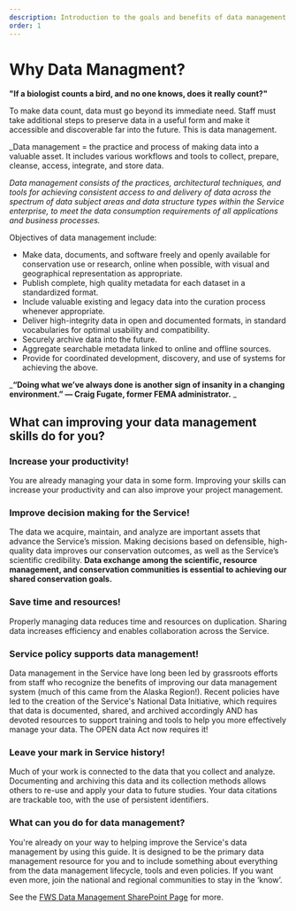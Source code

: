```yaml
---
description: Introduction to the goals and benefits of data management
order: 1
---
```


# Why Data Managment?

**"If a biologist counts a bird, and no one knows, does it really count?"**

To make data count, data must go beyond its immediate need. Staff must take additional steps to preserve data in a useful form and make it accessible and discoverable far into the future.  This is data management.

_Data management = the practice and process of making data into a valuable asset. It includes various workflows and tools to collect, prepare, cleanse, access, integrate, and store data.

_Data management consists of the practices, architectural techniques, and tools for achieving consistent access to and delivery of data across the spectrum of data subject areas and data structure types within the Service enterprise, to meet the data consumption requirements of all applications and business processes._

Objectives of data management include:

- Make data, documents, and software freely and openly available for conservation use or research, online when possible, with visual and geographical representation as appropriate.
- Publish complete, high quality metadata for each dataset in a standardized format.
- Include valuable existing and legacy data into the curation process whenever appropriate.
- Deliver high-integrity data in open and documented formats, in standard vocabularies for optimal usability and compatibility.
- Securely archive data into the future.
- Aggregate searchable metadata linked to online and offline sources.
- Provide for coordinated development, discovery, and use of systems for achieving the above.

_**“Doing what we’ve always done is another sign of insanity in a changing environment.” — Craig Fugate, former FEMA administrator.** _

## What can improving your data management skills do for you?  <a href="#what-can-improving-your-data-management-skills-do-for-you" id="what-can-improving-your-data-management-skills-do-for-you"></a>

### Increase your productivity!  <a href="#increase-your-productivity" id="increase-your-productivity"></a>

You are already managing your data in some form.  Improving your skills can increase your productivity and can also improve your project management.

### Improve decision making for the Service! <a href="#improve-decision-making-for-the-service" id="improve-decision-making-for-the-service"></a>

The data we acquire, maintain, and analyze are important assets that advance the Service’s mission. Making decisions based on defensible, high-quality data improves our conservation outcomes, as well as the Service’s scientific credibility.  **Data exchange among the scientific, resource management, and conservation communities is essential to achieving our shared conservation goals.**

### Save time and resources! <a href="#save-time-and-resources" id="save-time-and-resources"></a>

Properly managing data reduces time and resources on duplication.  Sharing data increases efficiency and enables collaboration across the Service.

### Service policy supports data management!  <a href="#service-policy-supports-data-management" id="service-policy-supports-data-management"></a>

Data management in the Service have long been led by grassroots efforts from staff who recognize the benefits of improving our data management system (much of this came from the Alaska Region!). Recent policies have led to the creation of the Service's National Data Initiative, which requires that data is documented, shared, and archived accordingly AND has devoted resources to support training and tools to help you more effectively manage your data.  The OPEN data Act now requires it!

### Leave your mark in Service history!

Much of your work is connected to the data that you collect and analyze.  Documenting and archiving this data and its collection methods allows others to re-use and apply your data to future studies.  Your data citations are trackable too, with the use of persistent identifiers.

### What can you do for data management?  <a href="#what-can-you-do-for-data-management" id="what-can-you-do-for-data-management"></a>

You're already on your way to helping improve the Service's data management by using this guide.  It is designed to be the primary data management resource for you and to include something about everything from the data management lifecycle, tools and even policies.  If you want even more, join the national and regional communities to stay in the ‘know’. 

See the [FWS Data Management SharePoint Page](https://doimspp.sharepoint.com/sites/fws-data/SitePages/DM101.aspx) for more.
